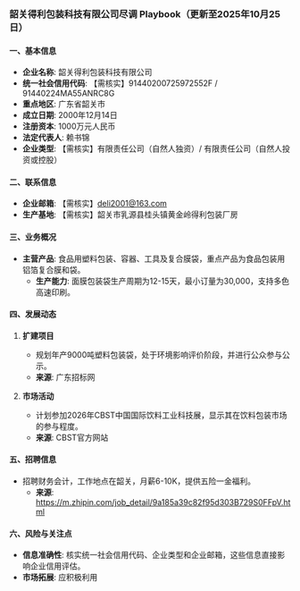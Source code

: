 ### 韶关得利包装科技有限公司尽调 Playbook（更新至2025年10月25日）

#### 一、基本信息
- **企业名称**: 韶关得利包装科技有限公司
- **统一社会信用代码**: 【需核实】91440200725972552F / 91440224MA55ANRC8G
- **重点地区**: 广东省韶关市
- **成立日期**: 2000年12月14日
- **注册资本**: 1000万元人民币
- **法定代表人**: 赖书锦
- **企业类型**: 【需核实】有限责任公司（自然人独资）/ 有限责任公司（自然人投资或控股）

#### 二、联系信息
- **企业邮箱**: 【需核实】deli2001@163.com
- **生产基地**: 【需核实】韶关市乳源县桂头镇黄金岭得利包装厂房

#### 三、业务概况
- **主营产品**: 食品用塑料包装、容器、工具及复合膜袋，重点产品为食品包装用铝箔复合膜和袋。
  - **生产能力**: 面膜包装袋生产周期为12-15天，最小订量为30,000，支持多色高速印刷。

#### 四、发展动态
1. **扩建项目**
   - 规划年产9000吨塑料包装袋，处于环境影响评价阶段，并进行公众参与公示。
   - **来源**: 广东招标网

2. **市场活动**
   - 计划参加2026年CBST中国国际饮料工业科技展，显示其在饮料包装市场的参与程度。
   - **来源**: CBST官方网站

#### 五、招聘信息
- 招聘财务会计，工作地点在韶关，月薪6-10K，提供五险一金福利。
  - **来源**: https://m.zhipin.com/job_detail/9a185a39c82f95d303B729S0FFpV.html

#### 六、风险与关注点
- **信息准确性**: 核实统一社会信用代码、企业类型和企业邮箱，这些信息直接影响企业信用评估。
- **市场拓展**: 应积极利用